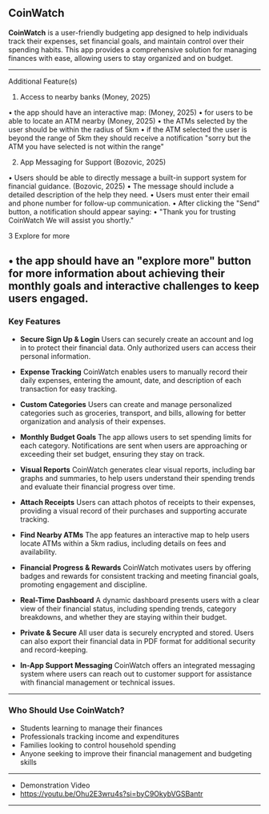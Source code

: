## CoinWatch 

**CoinWatch** is a user-friendly budgeting app designed to help individuals track their expenses, set financial goals, and maintain control over their spending habits. This app provides a comprehensive solution for managing finances with ease, allowing users to stay organized and on budget.

---

 Additional Feature(s)
 
1. Access to nearby banks (Money, 2025)

•	the app should have an interactive map: (Money, 2025)
•	for users to be able to locate an ATM nearby (Money, 2025)
•	the ATMs selected by the user should be within the radius of 5km
•	if the ATM selected the user is beyond the range of 5km they should receive a notification "sorry but the ATM you have selected is not within the range"

2. App Messaging for Support (Bozovic, 2025)

•	Users should be able to directly message a built-in support system for financial guidance. (Bozovic, 2025)
•	The message should include a detailed description of the help they need.
•	Users must enter their email and phone number for follow-up communication.
•	After clicking the "Send" button, a notification should appear saying:
•	"Thank you for trusting CoinWatch We will assist you shortly."

3 Explore for more

•	the app should have an "explore more" button for more information about achieving their monthly goals and interactive challenges to keep users engaged.
--
### Key Features

* **Secure Sign Up & Login**
  Users can securely create an account and log in to protect their financial data. Only authorized users can access their personal information.

* **Expense Tracking**
  CoinWatch enables users to manually record their daily expenses, entering the amount, date, and description of each transaction for easy tracking.

* **Custom Categories**
  Users can create and manage personalized categories such as groceries, transport, and bills, allowing for better organization and analysis of their expenses.

* **Monthly Budget Goals**
  The app allows users to set spending limits for each category. Notifications are sent when users are approaching or exceeding their set budget, ensuring they stay on track.

* **Visual Reports**
  CoinWatch generates clear visual reports, including bar graphs and summaries, to help users understand their spending trends and evaluate their financial progress over time.

* **Attach Receipts**
  Users can attach photos of receipts to their expenses, providing a visual record of their purchases and supporting accurate tracking.

* **Find Nearby ATMs**
  The app features an interactive map to help users locate ATMs within a 5km radius, including details on fees and availability.

* **Financial Progress & Rewards**
  CoinWatch motivates users by offering badges and rewards for consistent tracking and meeting financial goals, promoting engagement and discipline.

* **Real-Time Dashboard**
  A dynamic dashboard presents users with a clear view of their financial status, including spending trends, category breakdowns, and whether they are staying within their budget.

* **Private & Secure**
  All user data is securely encrypted and stored. Users can also export their financial data in PDF format for additional security and record-keeping.

* **In-App Support Messaging**
  CoinWatch offers an integrated messaging system where users can reach out to customer support for assistance with financial management or technical issues.

---

### Who Should Use CoinWatch?

* Students learning to manage their finances
* Professionals tracking income and expenditures
* Families looking to control household spending
* Anyone seeking to improve their financial management and budgeting skills
---
* Demonstration Video
* https://youtu.be/Ohu2E3wru4s?si=byC9OkybVGSBantr
---







